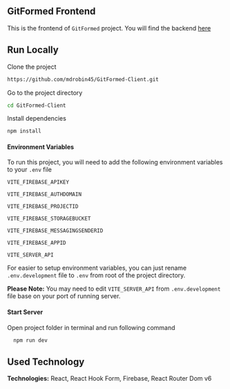 
## GitFormed Frontend

This is the frontend of `GitFormed` project. You will find the backend [here](https://github.com/mdrobin45/GitFormed-Server)
## Run Locally

Clone the project

```bash
https://github.com/mdrobin45/GitFormed-Client.git
```

Go to the project directory

```bash
cd GitFormed-Client
```

Install dependencies

```bash
npm install
```



#### Environment Variables

To run this project, you will need to add the following environment variables to your `.env` file

`VITE_FIREBASE_APIKEY`

`VITE_FIREBASE_AUTHDOMAIN`

`VITE_FIREBASE_PROJECTID`

`VITE_FIREBASE_STORAGEBUCKET`

`VITE_FIREBASE_MESSAGINGSENDERID`

`VITE_FIREBASE_APPID`

`VITE_SERVER_API`

For easier to setup environment variables, you can just rename `.env.development` file to `.env` from root of the project directory.

**Please Note:** You may need to edit `VITE_SERVER_API` from `.env.development` file base on your port of running server.

#### Start Server
  Open project folder in terminal and run following command
```bash
  npm run dev
```
## Used Technology



**Technologies:** React, React Hook Form, Firebase, React Router Dom v6


